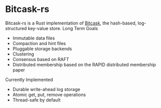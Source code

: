 # Bitcask-rs

Bitcask-rs is a Rust implementation of [Bitcask](https://riak.com/assets/bitcask-intro.pdf), the hash-based, log-structured key-value store.
Long Term Goals

- Immutable data files
- Compaction and hint files
- Pluggable storage backends
- Clustering
- Consensus based on RAFT
- Distributed membership based on the RAPID distributed membership paper

Currently Implemented

- Durable write-ahead log storage
- Atomic get, put, remove operations
- Thread-safe by default
